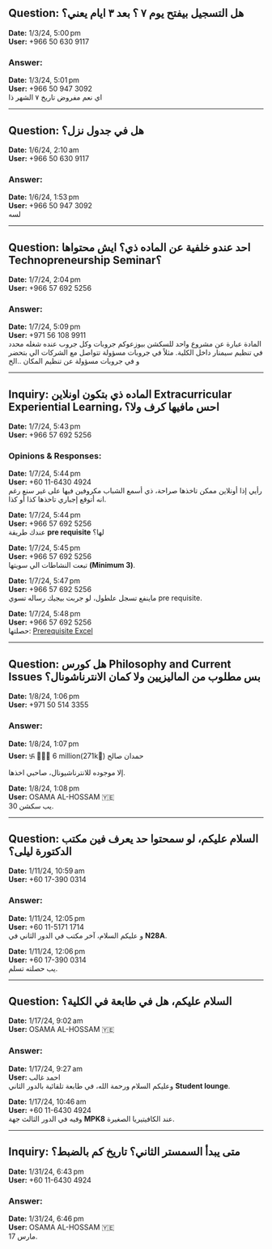 ## Question: هل التسجيل بيفتح يوم ٧ ؟ بعد ٣ ايام يعني؟
**Date:** 1/3/24, 5:00 pm  
**User:** +966 50 630 9117  

### Answer:
**Date:** 1/3/24, 5:01 pm  
**User:** +966 50 947 3092  
اي نعم مفروض تاريخ ٧ الشهر ذا  

---

## Question: هل في جدول نزل؟
**Date:** 1/6/24, 2:10 am  
**User:** +966 50 630 9117  

### Answer:
**Date:** 1/6/24, 1:53 pm  
**User:** +966 50 947 3092  
لسه  

---

## Question: احد عندو خلفية عن الماده ذي؟ ايش محتواها **Technopreneurship Seminar**؟
**Date:** 1/7/24, 2:04 pm  
**User:** +966 57 692 5256  

### Answer:
**Date:** 1/7/24, 5:09 pm  
**User:** +971 56 108 9911  
المادة عبارة عن مشروع واحد للسكشن بيوزعوكم جروبات وكل جروب عنده شغله محدد في تنظيم سيمنار داخل الكلية. مثلاً في جروبات مسؤولة تتواصل مع الشركات الي بتحضر و في جروبات مسؤولة عن تنظيم المكان ..الخ  

---

## Inquiry: الماده ذي بتكون اونلاين **Extracurricular Experiential Learning**، احس مافيها كرف ولا؟
**Date:** 1/7/24, 5:43 pm  
**User:** +966 57 692 5256  

### Opinions & Responses:
**Date:** 1/7/24, 5:44 pm  
**User:** +60 11-6430 4924  
رأيي إذا أونلاين ممكن تاخذها صراحة، ذي أسمع الشباب مكروفين فيها على غير سنع رغم انه أتوقع إجباري تاخذها كذا أو كذا.  

**Date:** 1/7/24, 5:44 pm  
**User:** +966 57 692 5256  
عندك طريقة **pre requisite** لها؟  

**Date:** 1/7/24, 5:45 pm  
**User:** +966 57 692 5256  
تبعت النشاطات الي سويتها **(Minimum 3)**.  

**Date:** 1/7/24, 5:47 pm  
**User:** +966 57 692 5256  
ماينفع تسجل علطول، لو جربت بيجيك رساله تسوي pre requisite.  

**Date:** 1/7/24, 5:48 pm  
**User:** +966 57 692 5256  
حصلتها: [Prerequisite Excel](https://eportfolio.utm.my/user/thanneermalai-a-l-udayappan/prerequisite-excel)  

---

## Question: هل كورس **Philosophy and Current Issues** بس مطلوب من الماليزيين ولا كمان الانترناشونال؟
**Date:** 1/8/24, 1:06 pm  
**User:** +971 50 514 3355  

### Answer:
**Date:** 1/8/24, 1:07 pm  
**User:** ࿕ 🙋🏿‍♂️ 6 million(271k🤫) حمدان صالح  
إلا موجوده للانترناشيونال، صاحبي اخذها.  

**Date:** 1/8/24, 1:08 pm  
**User:** OSAMA AL-HOSSAM 🇾🇪  
يب سكشن 30.  

---

## Question: السلام عليكم، لو سمحتوا حد يعرف فين مكتب الدكتورة **ليلى**؟
**Date:** 1/11/24, 10:59 am  
**User:** +60 17-390 0314  

### Answer:
**Date:** 1/11/24, 12:05 pm  
**User:** +60 11-5171 1714  
و عليكم السلام، آخر مكتب في الدور الثاني في **N28A**.  

**Date:** 1/11/24, 12:06 pm  
**User:** +60 17-390 0314  
يب حصلته تسلم.  

---

## Question: السلام عليكم، هل في طابعة في الكلية؟
**Date:** 1/17/24, 9:02 am  
**User:** OSAMA AL-HOSSAM 🇾🇪  

### Answer:
**Date:** 1/17/24, 9:27 am  
**User:** احمد غالب  
وعليكم السلام ورحمة الله، في طابعة تلقائية بالدور الثاني **Student lounge**.  

**Date:** 1/17/24, 10:46 am  
**User:** +60 11-6430 4924  
وفيه في الدور الثالث جهة **MPK8** عند الكافيتيريا الصغيرة.  

---

## Inquiry: متى يبدأ السمستر الثاني؟ تاريخ كم بالضبط؟
**Date:** 1/31/24, 6:43 pm  
**User:** +60 11-6430 4924  

### Answer:
**Date:** 1/31/24, 6:46 pm  
**User:** OSAMA AL-HOSSAM 🇾🇪  
17 مارس.  
